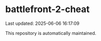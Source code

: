 # battlefront-2-cheat

Last updated: 2025-06-06 16:17:09

This repository is automatically maintained.
